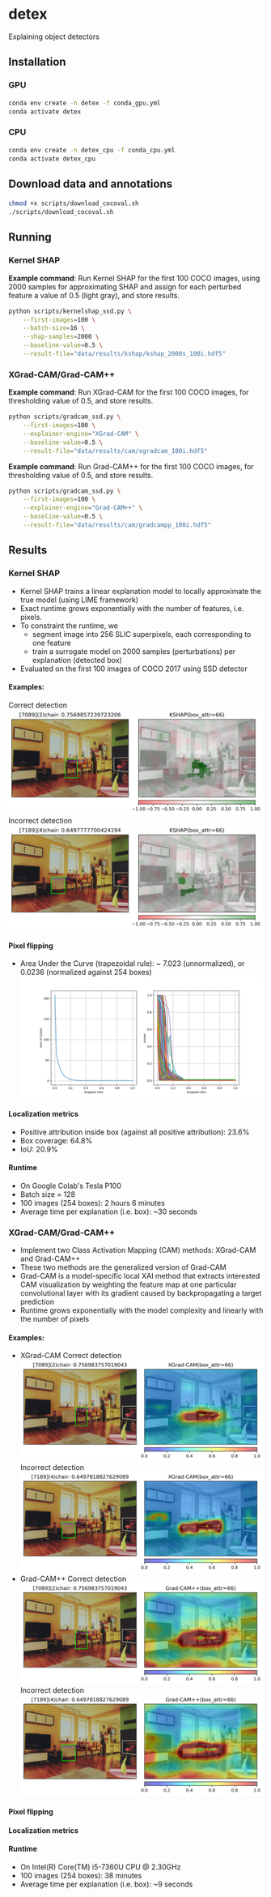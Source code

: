 # detex
Explaining object detectors
## Installation
### GPU
```bash
conda env create -n detex -f conda_gpu.yml
conda activate detex
```
### CPU
```bash
conda env create -n detex_cpu -f conda_cpu.yml
conda activate detex_cpu
```

## Download data and annotations
```bash
chmod +x scripts/download_cocoval.sh
./scripts/download_cocoval.sh
```

## Running
### Kernel SHAP
**Example command**: Run Kernel SHAP for the first 100 COCO images, using 2000 samples for approximating SHAP and assign for each perturbed feature a value of 0.5 (light gray), and store results.
```bash
python scripts/kernelshap_ssd.py \
    --first-images=100 \
    --batch-size=16 \
    --shap-samples=2000 \
    --baseline-value=0.5 \
    --result-file="data/results/kshap/kshap_2000s_100i.hdf5"
```

### XGrad-CAM/Grad-CAM++
**Example command**: Run XGrad-CAM for the first 100 COCO images, for thresholding value of 0.5, and store results.
```bash
python scripts/gradcam_ssd.py \
    --first-images=100 \
    --explainer-engine="XGrad-CAM" \
    --baseline-value=0.5 \
    --result-file="data/results/cam/xgradcam_100i.hdf5"
```
**Example command**: Run Grad-CAM++ for the first 100 COCO images, for thresholding value of 0.5, and store results.
```bash
python scripts/gradcam_ssd.py \
    --first-images=100 \
    --explainer-engine="Grad-CAM++" \
    --baseline-value=0.5 \
    --result-file="data/results/cam/gradcampp_100i.hdf5"
```
## Results
### Kernel SHAP
- Kernel SHAP trains a linear explanation model to locally approximate the true model (using LIME framework)
- Exact runtime grows exponentially with the number of features, i.e. pixels.
- To constraint the runtime, we
  -  segment image into 256 SLIC superpixels, each corresponding to one feature
  -  train a surrogate model on 2000 samples (perturbations) per explanation (detected box)
- Evaluated on the first 100 images of COCO 2017 using SSD detector


#### Examples:
Correct detection
![Correct detection](./docs/images/kshap/kshap_2000s_100i_0_7089_66.png)
Incorrect detection
![Incorrect detection](./docs/images/kshap/kshap_2000s_100i_0_7189_66.png)

#### Pixel flipping
 - Area Under the Curve (trapezoidal rule): ~ 7.023 (unnormalized), or 0.0236 (normalized against 254 boxes) 
![Pixel flipping for Kernel Shap with 2000 iterations in 100 images](./docs/images/kshap/pixel_flipping_kshap_2000s_100i.png)

#### Localization metrics
 - Positive attribution inside box (against all positive attribution): 23.6%
 - Box coverage:  64.8%
 - IoU: 20.9%

#### Runtime
 - On Google Colab's Tesla P100
 - Batch size = 128
 - 100 images (254 boxes): 2 hours 6 minutes
 - Average time per explanation (i.e. box): ~30 seconds


### XGrad-CAM/Grad-CAM++
- Implement two Class Activation Mapping (CAM) methods: XGrad-CAM and Grad-CAM++
- These two methods are the generalized version of Grad-CAM
- Grad-CAM is a model-specific local XAI method that extracts interested CAM visualization by weighting the feature map at one particular convolutional layer with its gradient caused by backpropagating a target prediction
- Runtime grows exponentially with the model complexity and linearly with the number of pixels

#### Examples:
- XGrad-CAM
Correct detection
![Correct detection](./docs/images/xgrad-cam/xgradcam_100i_0_7089_66.png)
Incorrect detection
![Incorrect detection](./docs/images/xgrad-cam/xgradcam_100i_0_7189_66.png)
- Grad-CAM++
Correct detection
![Correct detection](./docs/images/grad-cam++/gradcampp_100i_0_7089_66.png)
Incorrect detection
![Incorrect detection](./docs/images/grad-cam++/gradcampp_100i_0_7189_66.png)
#### Pixel flipping

#### Localization metrics

#### Runtime
 - On Intel(R) Core(TM) i5-7360U CPU @ 2.30GHz
 - 100 images (254 boxes): 38 minutes
 - Average time per explanation (i.e. box): ~9 seconds